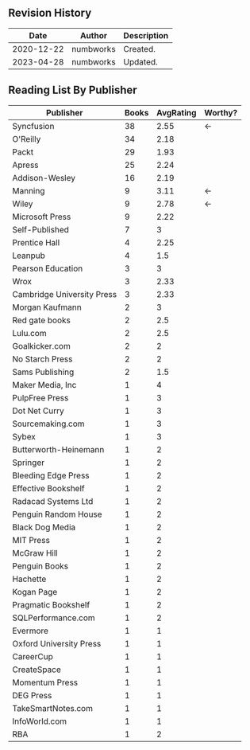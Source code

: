 ## Revision History

|Date|Author|Description|
|---|---|---|
|2020-12-22|numbworks|Created.|
|2023-04-28|numbworks|Updated.|

## Reading List By Publisher

|Publisher|Books|AvgRating|Worthy?|
|---|---|---|---|
|Syncfusion|38|2.55|←|
|O'Reilly|34|2.18||
|Packt|29|1.93||
|Apress|25|2.24||
|Addison-Wesley|16|2.19||
|Manning|9|3.11|←|
|Wiley|9|2.78|←|
|Microsoft Press|9|2.22||
|Self-Published|7|3||
|Prentice Hall|4|2.25||
|Leanpub|4|1.5||
|Pearson Education|3|3||
|Wrox|3|2.33||
|Cambridge University Press|3|2.33||
|Morgan Kaufmann|2|3||
|Red gate books|2|2.5||
|Lulu.com|2|2.5||
|Goalkicker.com|2|2||
|No Starch Press|2|2||
|Sams Publishing|2|1.5||
|Maker Media, Inc|1|4||
|PulpFree Press|1|3||
|Dot Net Curry|1|3||
|Sourcemaking.com|1|3||
|Sybex|1|3||
|Butterworth-Heinemann|1|2||
|Springer|1|2||
|Bleeding Edge Press|1|2||
|Effective Bookshelf|1|2||
|Radacad Systems Ltd|1|2||
|Penguin Random House|1|2||
|Black Dog Media|1|2||
|MIT Press|1|2||
|McGraw Hill|1|2||
|Penguin Books|1|2||
|Hachette|1|2||
|Kogan Page|1|2||
|Pragmatic Bookshelf|1|2||
|SQLPerformance.com|1|2||
|Evermore|1|1||
|Oxford University Press|1|1||
|CareerCup|1|1||
|CreateSpace|1|1||
|Momentum Press|1|1||
|DEG Press|1|1||
|TakeSmartNotes.com|1|1||
|InfoWorld.com|1|1||
|RBA|1|2||